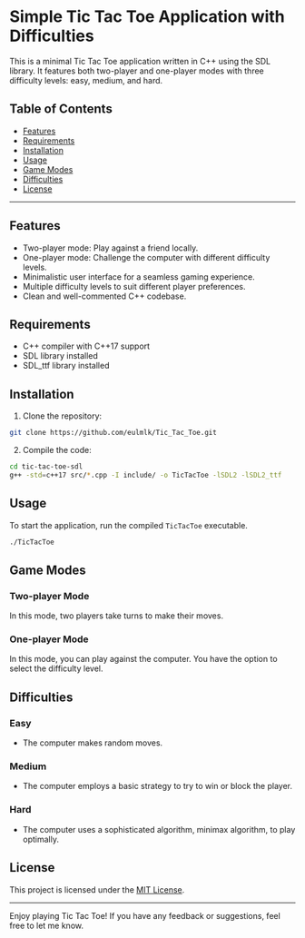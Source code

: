 # Simple Tic Tac Toe Application with Difficulties

This is a minimal Tic Tac Toe application written in C++ using the SDL library. It features both two-player and one-player modes with three difficulty levels: easy, medium, and hard.

## Table of Contents

- [Features](#features)
- [Requirements](#requirements)
- [Installation](#installation)
- [Usage](#usage)
- [Game Modes](#game-modes)
- [Difficulties](#difficulties)
- [License](#license)

---

## Features

- Two-player mode: Play against a friend locally.
- One-player mode: Challenge the computer with different difficulty levels.
- Minimalistic user interface for a seamless gaming experience.
- Multiple difficulty levels to suit different player preferences.
- Clean and well-commented C++ codebase.

## Requirements

- C++ compiler with C++17 support
- SDL library installed
- SDL_ttf library installed

## Installation

1. Clone the repository:

```bash
git clone https://github.com/eulmlk/Tic_Tac_Toe.git
```

2. Compile the code:

```bash
cd tic-tac-toe-sdl
g++ -std=c++17 src/*.cpp -I include/ -o TicTacToe -lSDL2 -lSDL2_ttf
```

## Usage

To start the application, run the compiled `TicTacToe` executable.

```bash
./TicTacToe
```

## Game Modes

### Two-player Mode

In this mode, two players take turns to make their moves.

### One-player Mode

In this mode, you can play against the computer. You have the option to select the difficulty level.

## Difficulties

### Easy

- The computer makes random moves.

### Medium

- The computer employs a basic strategy to try to win or block the player.

### Hard

- The computer uses a sophisticated algorithm, minimax algorithm, to play optimally.

## License

This project is licensed under the [MIT License](LICENSE).

---

Enjoy playing Tic Tac Toe! If you have any feedback or suggestions, feel free to let me know.
